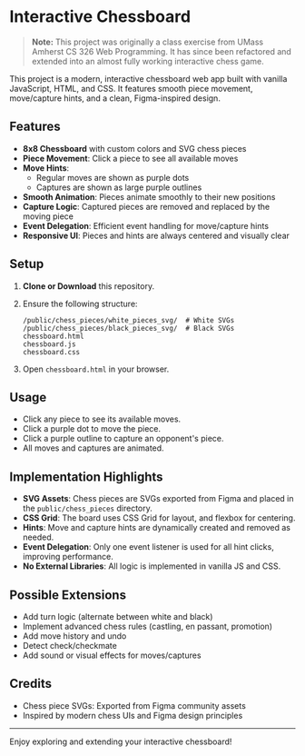 # Interactive Chessboard

> **Note:** This project was originally a class exercise from UMass Amherst CS 326 Web Programming. It has since been refactored and extended into an almost fully working interactive chess game.

This project is a modern, interactive chessboard web app built with vanilla JavaScript, HTML, and CSS. It features smooth piece movement, move/capture hints, and a clean, Figma-inspired design.

## Features

- **8x8 Chessboard** with custom colors and SVG chess pieces
- **Piece Movement**: Click a piece to see all available moves
- **Move Hints**:
  - Regular moves are shown as purple dots
  - Captures are shown as large purple outlines
- **Smooth Animation**: Pieces animate smoothly to their new positions
- **Capture Logic**: Captured pieces are removed and replaced by the moving piece
- **Event Delegation**: Efficient event handling for move/capture hints
- **Responsive UI**: Pieces and hints are always centered and visually clear

## Setup

1. **Clone or Download** this repository.
2. Ensure the following structure:

   ```text
   /public/chess_pieces/white_pieces_svg/  # White SVGs
   /public/chess_pieces/black_pieces_svg/  # Black SVGs
   chessboard.html
   chessboard.js
   chessboard.css
   ```

3. Open `chessboard.html` in your browser.

## Usage

- Click any piece to see its available moves.
- Click a purple dot to move the piece.
- Click a purple outline to capture an opponent's piece.
- All moves and captures are animated.

## Implementation Highlights

- **SVG Assets**: Chess pieces are SVGs exported from Figma and placed in the `public/chess_pieces` directory.
- **CSS Grid**: The board uses CSS Grid for layout, and flexbox for centering.
- **Hints**: Move and capture hints are dynamically created and removed as needed.
- **Event Delegation**: Only one event listener is used for all hint clicks, improving performance.
- **No External Libraries**: All logic is implemented in vanilla JS and CSS.

## Possible Extensions

- Add turn logic (alternate between white and black)
- Implement advanced chess rules (castling, en passant, promotion)
- Add move history and undo
- Detect check/checkmate
- Add sound or visual effects for moves/captures

## Credits

- Chess piece SVGs: Exported from Figma community assets
- Inspired by modern chess UIs and Figma design principles

---
Enjoy exploring and extending your interactive chessboard!
